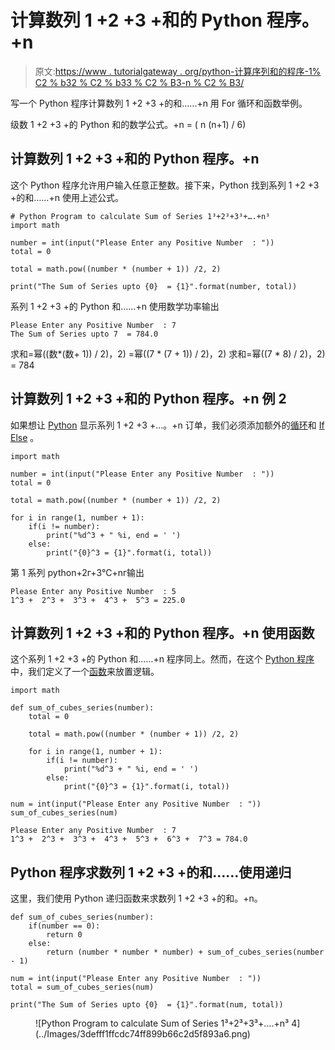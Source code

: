 # 计算数列 1 +2 +3 +和的 Python 程序。+n

> 原文:[https://www . tutorialgateway . org/python-计算序列和的程序-1% C2 % b32 % C2 % b33 % C2 % B3-n % C2 % B3/](https://www.tutorialgateway.org/python-program-to-calculate-sum-of-series-1%c2%b32%c2%b33%c2%b3-n%c2%b3/)

写一个 Python 程序计算数列 1 +2 +3 +的和……+n 用 For 循环和函数举例。

级数 1 +2 +3 +的 Python 和的数学公式。+n = ( n (n+1) / 6)

## 计算数列 1 +2 +3 +和的 Python 程序。+n

这个 Python 程序允许用户输入任意正整数。接下来，Python 找到系列 1 +2 +3 +的和……+n 使用上述公式。

```
# Python Program to calculate Sum of Series 1³+2³+3³+….+n³
import math 

number = int(input("Please Enter any Positive Number  : "))
total = 0

total = math.pow((number * (number + 1)) /2, 2)

print("The Sum of Series upto {0}  = {1}".format(number, total))
```

系列 1 +2 +3 +的 Python 和……+n 使用数学功率输出

```
Please Enter any Positive Number  : 7
The Sum of Series upto 7  = 784.0
```

求和=幂((数*(数+ 1)) / 2)，2)
=幂((7 * (7 + 1)) / 2)，2)
求和=幂((7 * 8) / 2)，2) = 784

## 计算数列 1 +2 +3 +和的 Python 程序。+n 例 2

如果想让 [Python](https://www.tutorialgateway.org/python-tutorial/) 显示系列 1 +2 +3 +…。+n 订单，我们必须添加额外的[循环](https://www.tutorialgateway.org/python-for-loop/)和 [If Else](https://www.tutorialgateway.org/python-if-else/) 。

```
import math 

number = int(input("Please Enter any Positive Number  : "))
total = 0

total = math.pow((number * (number + 1)) /2, 2)

for i in range(1, number + 1):
    if(i != number):
        print("%d^3 + " %i, end = ' ')
    else:
        print("{0}^3 = {1}".format(i, total))
```

第 1 系列 python+2г+3℃+nг输出

```
Please Enter any Positive Number  : 5
1^3 +  2^3 +  3^3 +  4^3 +  5^3 = 225.0
```

## 计算数列 1 +2 +3 +和的 Python 程序。+n 使用函数

这个系列 1 +2 +3 +的 Python 和……+n 程序同上。然而，在这个 [Python 程序](https://www.tutorialgateway.org/python-programming-examples/)中，我们定义了一个[函数](https://www.tutorialgateway.org/functions-in-python/)来放置逻辑。

```
import math 

def sum_of_cubes_series(number):
    total = 0

    total = math.pow((number * (number + 1)) /2, 2)

    for i in range(1, number + 1):
        if(i != number):
            print("%d^3 + " %i, end = ' ')
        else:
            print("{0}^3 = {1}".format(i, total))

num = int(input("Please Enter any Positive Number  : "))
sum_of_cubes_series(num)
```

```
Please Enter any Positive Number  : 7
1^3 +  2^3 +  3^3 +  4^3 +  5^3 +  6^3 +  7^3 = 784.0
```

## Python 程序求数列 1 +2 +3 +的和……使用递归

这里，我们使用 Python 递归函数来求数列 1 +2 +3 +的和。+n。

```
def sum_of_cubes_series(number):
    if(number == 0):
        return 0
    else:
        return (number * number * number) + sum_of_cubes_series(number - 1)

num = int(input("Please Enter any Positive Number  : "))
total = sum_of_cubes_series(num)

print("The Sum of Series upto {0}  = {1}".format(num, total))
```

<figure class="wp-block-image">![Python Program to calculate Sum of Series 1³+2³+3³+….+n³ 4](../Images/3defff1ffcdc74ff899b66c2d5f893a6.png)</figure>